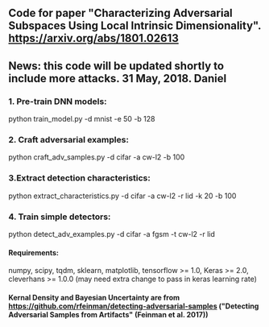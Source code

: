 ## Code for paper "Characterizing Adversarial Subspaces Using Local Intrinsic Dimensionality". https://arxiv.org/abs/1801.02613

## News: this code will be updated shortly to include more attacks. 31 May, 2018. Daniel

### 1. Pre-train DNN models:
python train_model.py -d mnist -e 50 -b 128

### 2. Craft adversarial examples:
python craft_adv_samples.py -d cifar -a cw-l2 -b 100
### 3.Extract detection characteristics:
python extract_characteristics.py -d cifar -a cw-l2 -r lid -k 20 -b 100

### 4. Train simple detectors:
python detect_adv_examples.py -d cifar -a fgsm -t cw-l2 -r lid

#### Requirements:
numpy, scipy, tqdm, sklearn, matplotlib, tensorflow >= 1.0, Keras >= 2.0, cleverhans >= 1.0.0 (may need extra change to pass in keras learning rate)

#### Kernal Density and Bayesian Uncertainty are from https://github.com/rfeinman/detecting-adversarial-samples ("Detecting Adversarial Samples from Artifacts" (Feinman et al. 2017))
